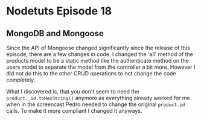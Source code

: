 # Nodetuts Episode 18 #

## MongoDB and Mongoose ##

Since the API of Mongoose changed significantly since the release of this episode, there are a few changes in code. I changed the 'all' method of the products model to be a static method like the authenticate method on the users model to separate the model from the controller a bit more. However I did not do this to the other CRUD operations to not change the code completely.

What I discovered is, that you don't seem to need the `product._id.toHexString()` anymore as everything already worked for me when in the screencast Pedro needed to change the original `product.id` calls. To make it more compliant I changed it anyways.